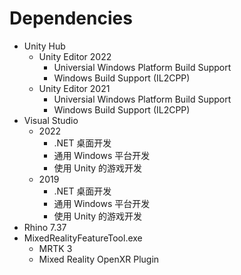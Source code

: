 # Dependencies

- Unity Hub
    - Unity Editor 2022
        - Universial Windows Platform Build Support
        - Windows Build Support (IL2CPP)
    - Unity Editor 2021
        - Universial Windows Platform Build Support
        - Windows Build Support (IL2CPP)
- Visual Studio
    - 2022
        - .NET 桌面开发
        - 通用 Windows 平台开发
        - 使用 Unity 的游戏开发
    - 2019
        - .NET 桌面开发
        - 通用 Windows 平台开发
        - 使用 Unity 的游戏开发
- Rhino 7.37
- MixedRealityFeatureTool.exe
    - MRTK 3
    - Mixed Reality OpenXR Plugin

